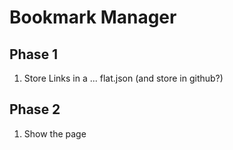 # Bookmark Manager
## Phase 1
1. Store Links in a ... flat.json (and store in github?)

## Phase 2
1. Show the page